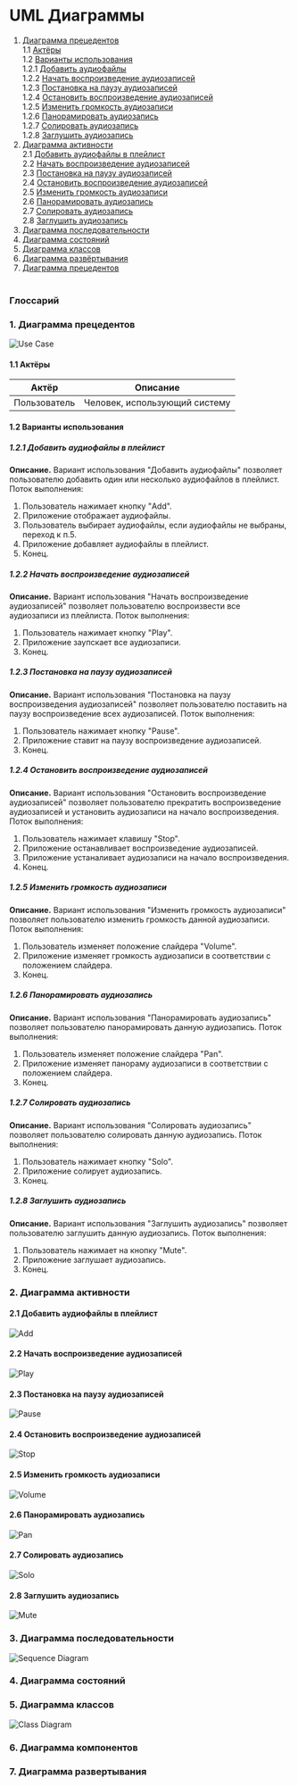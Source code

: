 # UML Диаграммы
1. [Диаграмма прецедентов](#1)<br>
1.1 [Актёры](#1.1)<br>
1.2 [Варианты использования](#1.2)<br>
1.2.1 [Добавить аудиофайлы](#1.2.1)<br>
1.2.2 [Начать воспроизведение аудиозаписей](#1.2.2)<br>
1.2.3 [Постановка на паузу аудиозаписей](#1.2.3)<br>
1.2.4 [Остановить воспроизведение аудиозаписей](#1.2.4)<br>
1.2.5 [Изменить громкость аудиозаписи](#1.2.5)<br>
1.2.6 [Панорамировать аудиозапись](#1.2.6)<br>
1.2.7 [Солировать аудиозапись](#1.2.7)<br>
1.2.8 [Заглушить аудиозапись](#1.2.8)<br>
2. [Диаграмма активности](#2)<br>
2.1 [Добавить аудиофайлы в плейлист](#2.1)<br>
2.2 [Начать воспроизведение аудиозаписей](#2.2)<br>
2.3 [Постановка на паузу аудиозаписей](#2.3)<br>
2.4 [Остановить воспроизведение аудиозаписей](#2.4)<br>
2.5 [Изменить громкость аудиозаписи](#2.5)<br>
2.6 [Панорамировать аудиозапись](#2.6)<br>
2.7 [Солировать аудиозапись](#2.7)<br>
2.8 [Заглушить аудиозапись](#2.8)<br>
3. [Диаграмма последовательности](#3)<br>
4. [Диаграмма состояний](#4)<br>
5. [Диаграмма классов](#5)<br>
6. [Диаграмма развёртывания](#6)<br>
7. [Диаграмма прецедентов](#7)<br><br>


### Глоссарий

### 1. Диаграмма прецедентов<a name="1"></a>
![Use Case](https://github.com/Studenich/Multiplay/blob/master/Docs/Diagrams/UseCaseDiagram.png?raw=true)
#### 1.1 Актёры<a name="1.1"></a>
Актёр | Описание
--- | ---
Пользователь|Человек, использующий систему

#### 1.2 Варианты использования<a name="1.2"></a>
##### 1.2.1 Добавить аудиофайлы в плейлист<a name="1.2.1"></a>
**Описание.** Вариант использования "Добавить аудиофайлы" позволяет пользователю добавить один или несколько аудиофайлов в плейлист.
Поток выполнения:
1. Пользователь нажимает кнопку "Add".
2. Приложение отображает аудиофайлы.
3. Пользователь выбирает аудиофайлы, если аудиофайлы не выбраны, переход к п.5.
4. Приложение добавляет аудиофайлы в плейлист.
5. Конец.
##### 1.2.2 Начать воспроизведение аудиозаписей<a name="1.2.2"></a>
**Описание.** Вариант использования "Начать воспроизведение аудиозаписей" позволяет пользователю воспроизвести все аудиозаписи из плейлиста.
Поток выполнения:
1. Пользователь нажимает кнопку "Play".
2. Приложение заупскает все аудиозаписи.
3. Конец.
##### 1.2.3 Постановка на паузу аудиозаписей<a name="1.2.3"></a>
**Описание.** Вариант использования "Постановка на паузу воспроизведения аудиозаписей" позволяет пользователю поставить на паузу воспроизведение всех аудиозаписей.
Поток выполнения:
1. Пользователь нажимает кнопку "Pause".
2. Приложение ставит на паузу воспроизведение аудиозаписей.
3. Конец.
##### 1.2.4 Остановить воспроизведение аудиозаписей<a name="1.2.4"></a>
**Описание.** Вариант использования "Остановить воспроизведение аудиозаписей" позволяет пользователю прекратить воспроизведение аудиозаписей и установить аудиозаписи на начало воспроизведения.
Поток выполнения:
1. Пользователь нажимает клавишу "Stop".
2. Приложение останавливает воспроизведение аудиозаписей.
3. Приложение устаналивает аудиозаписи на начало воспроизведения.
4. Конец.
##### 1.2.5 Изменить громкость аудиозаписи<a name="1.2.5"></a>
**Описание.** Вариант использования "Изменить громкость аудиозаписи" позволяет пользователю изменить громкость данной аудиозаписи.
Поток выполнения:
1. Пользователь изменяет положение слайдера "Volume".
2. Приложение изменяет громкость аудиозаписи в соответствии с положением слайдера.
3. Конец.
##### 1.2.6 Панорамировать аудиозапись<a name="1.2.6"></a>
**Описание.** Вариант использования "Панорамировать аудиозапись" позволяет пользователю панорамировать данную аудиозапись.
Поток выполнения:
1. Пользователь изменяет положение слайдера "Pan".
2. Приложение изменяет панораму аудиозаписи в соответствии с положением слайдера.
3. Конец.
##### 1.2.7 Солировать аудиозапись<a name="1.2.7"></a>
**Описание.** Вариант использования "Солировать аудиозапись" позволяет пользователю солировать данную аудиозапись.
Поток выполнения:
1. Пользователь нажимает кнопку "Solo".
2. Приложение солирует аудиозапись.
3. Конец.
##### 1.2.8 Заглушить аудиозапись<a name="1.2.8"></a>
**Описание.** Вариант использования "Заглушить аудиозапись" позволяет пользователю заглушить данную аудиозапись.
Поток выполнения:
1. Пользователь нажимает на кнопку "Mute".
2. Приложение заглушает аудиозапись.
3. Конец.

### 2. Диаграмма активности<a name="2"></a>
#### 2.1 Добавить аудиофайлы в плейлист<a name="2.1"></a>
![Add](https://github.com/Studenich/Multiplay/blob/master/Docs/Diagrams/ActivityDiagram/ActivityDiagram_add.png?raw=true)
#### 2.2 Начать воспроизведение аудиозаписей<a name="2.2"></a>
![Play](https://github.com/Studenich/Multiplay/blob/master/Docs/Diagrams/ActivityDiagram/ActivityDiagram_play.png?raw=true)
#### 2.3 Постановка на паузу аудиозаписей<a name="2.3"></a>
![Pause](https://github.com/Studenich/Multiplay/blob/master/Docs/Diagrams/ActivityDiagram/ActivityDiagram_pause.png?raw=true)
#### 2.4 Остановить воспроизведение аудиозаписей<a name="2.4"></a>
![Stop](https://github.com/Studenich/Multiplay/blob/master/Docs/Diagrams/ActivityDiagram/ActivityDiagram_stop.png?raw=true)
#### 2.5 Изменить громкость аудиозаписи<a name="2.5"></a>
![Volume](https://github.com/Studenich/Multiplay/blob/master/Docs/Diagrams/ActivityDiagram/ActivityDiagram_volume.png?raw=true)
#### 2.6 Панорамировать аудиозапись<a name="2.6"></a>
![Pan](https://github.com/Studenich/Multiplay/blob/master/Docs/Diagrams/ActivityDiagram/ActivityDiagram_pan.png?raw=true)
#### 2.7 Солировать аудиозапись<a name="2.7"></a>
![Solo](https://github.com/Studenich/Multiplay/blob/master/Docs/Diagrams/ActivityDiagram/ActivityDiagram_solo.png?raw=true)
#### 2.8 Заглушить аудиозапись<a name="2.8"></a>
![Mute](https://github.com/Studenich/Multiplay/blob/master/Docs/Diagrams/ActivityDiagram/ActivityDiagram_mute.png?raw=true)

### 3. Диаграмма последовательности<a name="3"></a>
![Sequence Diagram](https://github.com/Studenich/Multiplay/blob/master/Docs/Diagrams/SequenceDiagram.png?raw=true)

### 4. Диаграмма состояний<a name="4"></a>

### 5. Диаграмма классов<a name="5"></a>
![Class Diagram](https://github.com/Studenich/Multiplay/blob/master/Docs/Diagrams/ClassDiagram.png?raw=true)

### 6. Диаграмма компонентов<a name="6"></a>

### 7. Диаграмма развертывания<a name="7"></a>


